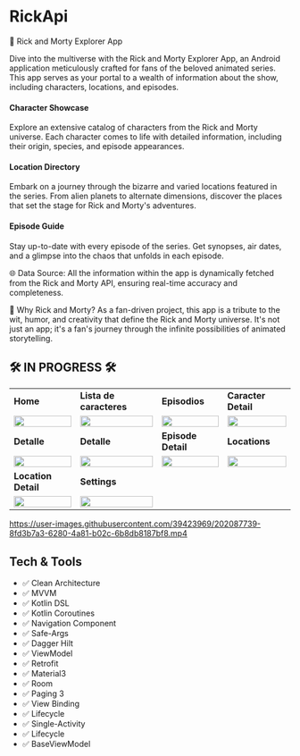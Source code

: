 # RickApi

🚀 Rick and Morty Explorer App

Dive into the multiverse with the Rick and Morty Explorer App, an Android application meticulously crafted for fans of the beloved animated series. This app serves as your portal to a wealth of information about the show, including characters, locations, and episodes.


  #### Character Showcase 
  Explore an extensive catalog of characters from the Rick and Morty universe. Each character comes to life with detailed information, including their origin, species, and episode appearances.

  #### Location Directory
  Embark on a journey through the bizarre and varied locations featured in the series. From alien planets to alternate dimensions, discover the places that set the stage for Rick and Morty's adventures.

  #### Episode Guide
  Stay up-to-date with every episode of the series. Get synopses, air dates, and a glimpse into the chaos that unfolds in each episode.

🌐 Data Source:
All the information within the app is dynamically fetched from the Rick and Morty API, ensuring real-time accuracy and completeness.


🌌 Why Rick and Morty?
As a fan-driven project, this app is a tribute to the wit, humor, and creativity that define the Rick and Morty universe. It's not just an app; it's a fan's journey through the infinite possibilities of animated storytelling.


##  🛠 IN PROGRESS 🛠


<table>
  <tr>
    <td><strong>Home</strong></td>
    <td><strong>Lista de caracteres</strong></td>
    <td><strong>Episodios</strong></td>
    <td><strong>Caracter Detail</strong></td>
  </tr>
  <tr>
    <td><img src="https://github.com/Orlandroid/images_for_repos/blob/main/rick/home.png" width="100%"></td>
    <td><img src="https://github.com/Orlandroid/images_for_repos/blob/main/rick/caracteres.png" width="100%"></td>
    <td><img src="https://github.com/Orlandroid/images_for_repos/blob/main/rick/episodes.png" width="100%"></td>
    <td><img src="https://github.com/Orlandroid/images_for_repos/blob/main/rick/detalle.png" width="100%"></td> 
  </tr>
  
  
  <tr>
    <td><strong>Detalle</strong></td>
    <td><strong>Detalle</strong></td>
    <td><strong>Episode Detail</strong></td>
    <td><strong>Locations</strong></td>
  </tr>
  <tr>
    <td><img src="https://github.com/Orlandroid/images_for_repos/blob/main/rick/detalle.png" width="100%"></td>
    <td><img src="https://github.com/Orlandroid/images_for_repos/blob/main/rick/detalle.png" width="100%"></td>
    <td><img src="https://github.com/Orlandroid/images_for_repos/blob/main/rick/episode_detail.png" width="100%"></td>
    <td><img src="https://github.com/Orlandroid/images_for_repos/blob/main/rick/locations.png" width="100%"></td> 
  </tr>
   <tr>
    <td><strong>Location Detail</strong></td>
    <td><strong>Settings</strong></td>
  </tr>
  <tr>
    <td><img src="https://github.com/Orlandroid/images_for_repos/blob/main/rick/location_detail.png" width="100%"></td>
    <td><img src="https://github.com/Orlandroid/images_for_repos/blob/main/rick/settings.png" width="100%"></td>
  </tr>
  
</table>



https://user-images.githubusercontent.com/39423969/202087739-8fd3b7a3-6280-4a81-b02c-6b8db8187bf8.mp4

## Tech &amp; Tools
* ✅ Clean Architecture
* ✅ MVVM
* ✅ Kotlin DSL
* ✅ Kotlin Coroutines
* ✅ Navigation Component
* ✅ Safe-Args
* ✅ Dagger Hilt
* ✅ ViewModel
* ✅ Retrofit
* ✅ Material3
* ✅ Room
* ✅ Paging 3
* ✅ View Binding
* ✅ Lifecycle
* ✅ Single-Activity
* ✅ Lifecycle
* ✅ BaseViewModel


